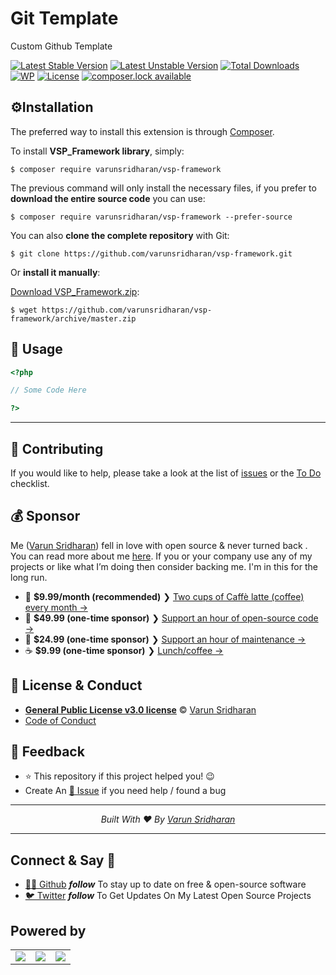 # Git Template
Custom Github Template

[![Latest Stable Version][latest-stable-version-img]][lsvl]
[![Latest Unstable Version][latest-Unstable-version-img]][luvl]
[![Total Downloads][total-downloads-img]][tdl]
[![WP][wpcs-img]][wpcsl]
[![License][license-img]][licenselink]
[![composer.lock available][composerlock-img]][composerlocklink]

## ⚙️Installation
The preferred way to install this extension is through [Composer][composer].

To install **VSP_Framework library**, simply:

    $ composer require varunsridharan/vsp-framework

The previous command will only install the necessary files, if you prefer to **download the entire source code** you can use:

    $ composer require varunsridharan/vsp-framework --prefer-source

You can also **clone the complete repository** with Git:

    $ git clone https://github.com/varunsridharan/vsp-framework.git

Or **install it manually**:

[Download VSP_Framework.zip][downloadzip]:

    $ wget https://github.com/varunsridharan/vsp-framework/archive/master.zip

## 🚀 Usage

```php
<?php

// Some Code Here

?>
```
---

## 🤝 Contributing
If you would like to help, please take a look at the list of [issues](issues/) or the [To Do](#-todo) checklist.

## 💰 Sponsor
Me ([Varun Sridharan][twitter])  fell in love with open source & never turned back . 
You can read more about me [here](website). If you or your company use any of my projects or like what I’m doing then consider backing me. I'm in this for the long run.

- 🌟  **$9.99/month (recommended)** ❯ [Two cups of Caffè latte (coffee) every month →](https://go.svarun.dev/buymeacoffee/)
- 🚀  **$49.99 (one-time sponsor)** ❯ [Support an hour of open-source code →](https://go.svarun.dev/paypal/)
- 🔰  **$24.99 (one-time sponsor)** ❯ [Support an hour of maintenance →](https://go.svarun.dev/paypal/)
- ☕️  **$9.99 (one-time sponsor)** ❯ [Lunch/coffee →](https://go.svarun.dev/paypal/)

## 📝 License & Conduct
- [**General Public License v3.0 license**](LICENSE) © [Varun Sridharan](website)
- [Code of Conduct](code-of-conduct.md)

## 📣 Feedback
- ⭐ This repository if this project helped you! :wink:
- Create An [🔧 Issue](issues/) if you need help / found a bug

---

<p align="center">
<i>Built With ♥ By <a href="https://go.svarun.dev/twitter"  target="_blank" rel="noopener noreferrer">Varun Sridharan</a></i>
</p>

---

## Connect & Say 👋
- [👨‍💻 Github](https://go.svarun.dev/github) ***follow*** To stay up to date on free & open-source software
- [🐦 Twitter](https://go.svarun.dev/twitter) ***follow*** To Get Updates On My Latest Open Source Projects

## Powered by
<table>
    <tr>
        <td><a target='_blank' href="https://go.svarun.dev/powered/digitalocean/"><img src="https://cdn.svarun.dev/common/digitalocean/icon-small.png?v=1" /> </a></td>
        <td><a target='_blank' href="https://go.svarun.dev/powered/jetbrains/"><img src="https://cdn.svarun.dev/common/jetbrains/phpstorm/icon-small.png?v=1" /> </a></td>
        <td><a target='_blank' href="https://go.svarun.dev/powered/gitbook/"><img src="https://cdn.svarun.dev/common/gitbook/icon-small.png?v=1" /> </a></td>
    </tr>
</table>

<!-- Personl Links -->
[twitter]: https://go.svarun.dev/sm/twitter/
[email]: https://go.svarun.dev/contact/email/
[website]: https://go.svarun.dev/website/

<!-- Private -->
[composer]: https://go.svarun.dev/composer/
[downloadzip]:https://github.com/varunsridharan/vsp-framework/archive/master.zip
[wpcsl]: https://github.com/WordPress-Coding-Standards/WordPress-Coding-Standards/

<!-- Poser -->
[latest-stable-version-img]: https://poser.pugx.org/varunsridharan/php-autoloader/version
[latest-Unstable-version-img]: https://poser.pugx.org/varunsridharan/php-autoloader/v/unstable
[total-downloads-img]: https://poser.pugx.org/varunsridharan/php-autoloader/downloads
[Latest-Unstable-version-img]: https://poser.pugx.org/varunsridharan/php-autoloader/v/unstable
[license-img]: https://poser.pugx.org/varunsridharan/php-autoloader/license
[composerlock-img]: https://poser.pugx.org/varunsridharan/php-autoloader/composerlock
[wpcs-img]: https://img.shields.io/badge/WordPress-Standar-1abc9c.svg

<!-- Packagist Links -->
[lsvl]: https://packagist.org/packages/varunsridharan/php-autoloader
[luvl]: https://packagist.org/packages/varunsridharan/php-autoloader
[tdl]: https://packagist.org/packages/varunsridharan/php-autoloader
[licenselink]: https://packagist.org/packages/varunsridharan/php-autoloader
[composerlocklink]: https://packagist.org/packages/varunsridharan/php-autoloader
